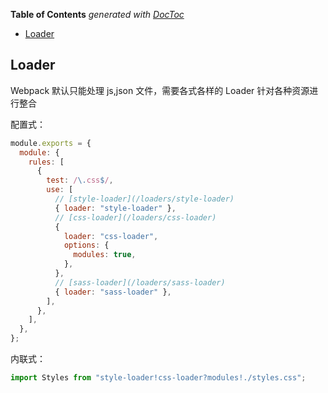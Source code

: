 <!-- START doctoc generated TOC please keep comment here to allow auto update -->
<!-- DON'T EDIT THIS SECTION, INSTEAD RE-RUN doctoc TO UPDATE -->
**Table of Contents**  *generated with [DocToc](https://github.com/thlorenz/doctoc)*

- [Loader](#loader)

<!-- END doctoc generated TOC please keep comment here to allow auto update -->

## Loader

Webpack 默认只能处理 js,json 文件，需要各式各样的 Loader 针对各种资源进行整合

配置式：

```js
module.exports = {
  module: {
    rules: [
      {
        test: /\.css$/,
        use: [
          // [style-loader](/loaders/style-loader)
          { loader: "style-loader" },
          // [css-loader](/loaders/css-loader)
          {
            loader: "css-loader",
            options: {
              modules: true,
            },
          },
          // [sass-loader](/loaders/sass-loader)
          { loader: "sass-loader" },
        ],
      },
    ],
  },
};
```

内联式：

```js
import Styles from "style-loader!css-loader?modules!./styles.css";
```
